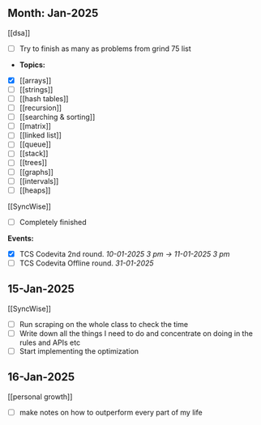 ## Month: Jan-2025

[[dsa]]
- [ ] Try to finish as many as problems from grind 75 list 
- **Topics:**
- [x] [[arrays]]
- [ ] [[strings]]
- [ ] [[hash tables]]
- [ ] [[recursion]]
- [ ] [[searching & sorting]]
- [ ] [[matrix]]
- [ ] [[linked list]]
- [ ] [[queue]]
- [ ] [[stack]]
- [ ] [[trees]]
- [ ] [[graphs]]
- [ ] [[intervals]]
- [ ] [[heaps]]

[[SyncWise]]
- [ ] Completely finished

**Events:**
- [x] TCS Codevita 2nd round. *10-01-2025 3 pm -> 11-01-2025 3 pm*
- [ ] TCS Codevita Offline round. *31-01-2025*

## 15-Jan-2025

[[SyncWise]]
- [ ] Run scraping on the whole class to check the time
- [ ] Write down all the things I need to do and concentrate on doing in the rules and APIs etc
- [ ] Start implementing the optimization

## 16-Jan-2025

[[personal growth]]
- [ ] make notes on how to outperform every part of my life 